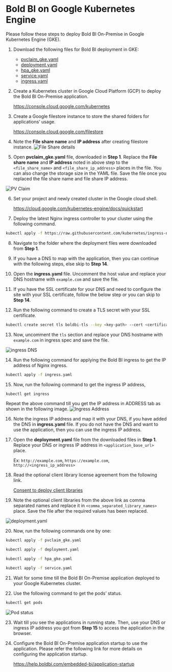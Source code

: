 # Bold BI on Google Kubernetes Engine
Please follow these steps to deploy Bold BI On-Premise in Google Kubernetes Engine (GKE).

1. Download the following files for Bold BI deployment in GKE:

    * [pvclaim_gke.yaml](../deploy/pvclaim_gke.yaml)
    * [deployment.yaml](../deploy/deployment.yaml)
    * [hpa_gke.yaml](../deploy/hpa_gke.yaml)
    * [service.yaml](../deploy/service.yaml)
    * [ingress.yaml](../deploy/ingress.yaml)

2. Create a Kubernetes cluster in Google Cloud Platform (GCP) to deploy the Bold BI On-Premise application.

   https://console.cloud.google.com/kubernetes 

3. Create a Google filestore instance to store the shared folders for applications’ usage.

   https://console.cloud.google.com/filestore 

4. Note the **File share name** and **IP address** after creating filestore instance.
![File Share details](images/gke_file_share_details.png)

5. Open **pvclaim_gke.yaml** file, downloaded in **Step 1**. Replace the **File share name** and **IP address** noted in above step to the `<file_share_name>` and `<file_share_ip_address>` places in the file. You can also change the storage size in the YAML file. Save the file once you replaced the file share name and file share IP address.

![PV Claim](images/gke_pvclaim.png)

6. Set your project and newly created cluster in the Google cloud shell.

   https://cloud.google.com/kubernetes-engine/docs/quickstart 

7. Deploy the latest Nginx ingress controller to your cluster using the following command.

```sh
kubectl apply -f https://raw.githubusercontent.com/kubernetes/ingress-nginx/controller-v0.41.2/deploy/static/provider/cloud/deploy.yaml
```

8. Navigate to the folder where the deployment files were downloaded from **Step 1**.

9. If you have a DNS to map with the application, then you can continue with the following steps, else skip to **Step 14**. 

10. Open the **ingress.yaml** file. Uncomment the host value and replace your DNS hostname with `example.com` and save the file.

11. If you have the SSL certificate for your DNS and need to configure the site with your SSL certificate, follow the below step or you can skip to **Step 14**.

12. Run the following command to create a TLS secret with your SSL certificate.

```sh
kubectl create secret tls boldbi-tls --key <key-path> --cert <certificate-path>
```

13. Now, uncomment the `tls` section and replace your DNS hostname with `example.com` in ingress spec and save the file.

![ingress DNS](images/ingress_yaml.png)

14. Run the following command for applying the Bold BI ingress to get the IP address of Nginx ingress.

```sh
kubectl apply -f ingress.yaml
```

15.	Now, run the following command to get the ingress IP address,

```sh
kubectl get ingress
```
Repeat the above command till you get the IP address in ADDRESS tab as shown in the following image.
![Ingress Address](images/ingress_address.png) 

16.	Note the ingress IP address and map it with your DNS, if you have added the DNS in **ingress.yaml** file. If you do not have the DNS and want to use the application, then you can use the ingress IP address.

17. Open the **deployment.yaml** file from the downloaded files in **Step 1**. Replace your DNS or ingress IP address in `<application_base_url>` place.
    
    Ex: `http://example.com`, `https://example.com`, `http://<ingress_ip_address>`

18. Read the optional client library license agreement from the following link.

    [Consent to deploy client libraries](../docs/consent-to-deploy-client-libraries.md)

19. Note the optional client libraries from the above link as comma separated names and replace it in `<comma_separated_library_names>` place. Save the file after the required values has been replaced.

![deployment.yaml](images/deployment_yaml.png) 

20.	Now, run the following commands one by one:

```sh
kubectl apply -f pvclaim_gke.yaml
```

```sh
kubectl apply -f deployment.yaml
```

```sh
kubectl apply -f hpa_gke.yaml
```

```sh
kubectl apply -f service.yaml
```

21.	Wait for some time till the Bold BI On-Premise application deployed to your Google Kubernetes cluster. 

22.	Use the following command to get the pods’ status.

```sh
kubectl get pods
```
![Pod status](images/pod_status.png) 

23. Wait till you see the applications in running state. Then, use your DNS or ingress IP address you got from **Step 15** to access the application in the browser.

24.	Configure the Bold BI On-Premise application startup to use the application. Please refer the following link for more details on configuring the application startup.
    
    https://help.boldbi.com/embedded-bi/application-startup
